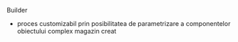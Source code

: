 Builder 
 - proces customizabil prin posibilitatea de parametrizare a componentelor obiectului complex magazin creat